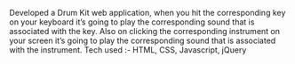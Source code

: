 Developed a Drum Kit web application, when you hit the corresponding key
on your keyboard it’s going to play the corresponding sound that is associated
with the key.
Also on clicking the corresponding instrument on your screen it’s going to play
the corresponding sound that is associated with the instrument.
Tech used :- HTML, CSS, Javascript, jQuery
